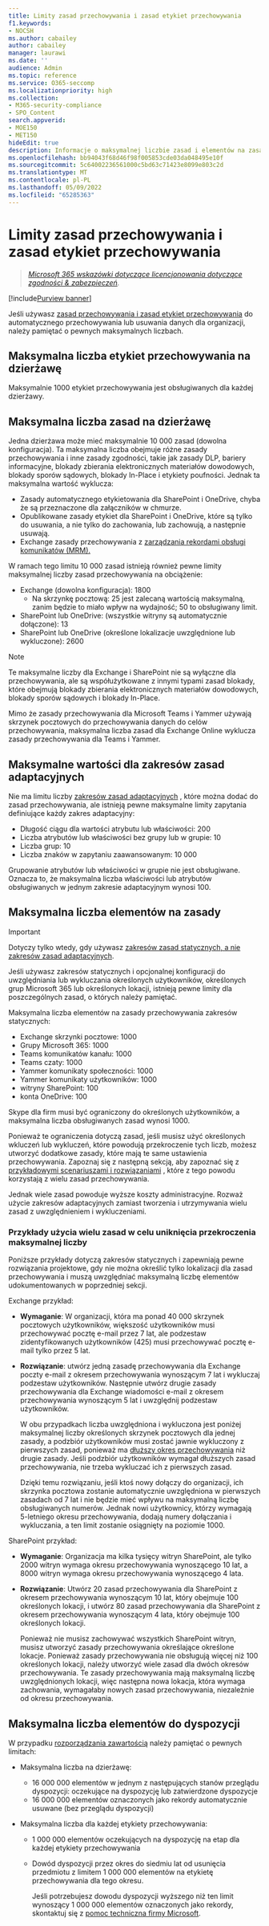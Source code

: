 ```yaml
---
title: Limity zasad przechowywania i zasad etykiet przechowywania
f1.keywords:
- NOCSH
ms.author: cabailey
author: cabailey
manager: laurawi
ms.date: ''
audience: Admin
ms.topic: reference
ms.service: O365-seccomp
ms.localizationpriority: high
ms.collection:
- M365-security-compliance
- SPO_Content
search.appverid:
- MOE150
- MET150
hideEdit: true
description: Informacje o maksymalnej liczbie zasad i elementów na zasady dotyczące zasad przechowywania i zasad etykiet przechowywania
ms.openlocfilehash: bb94043f68d46f98f005853cde03da048495e10f
ms.sourcegitcommit: 5c64002236561000c5bd63c71423e8099e803c2d
ms.translationtype: MT
ms.contentlocale: pl-PL
ms.lasthandoff: 05/09/2022
ms.locfileid: "65285363"
---
```

# <a name="limits-for-retention-policies-and-retention-label-policies"></a>Limity zasad przechowywania i zasad etykiet przechowywania

>*[Microsoft 365 wskazówki dotyczące licencjonowania dotyczące zgodności & zabezpieczeń](/office365/servicedescriptions/microsoft-365-service-descriptions/microsoft-365-tenantlevel-services-licensing-guidance/microsoft-365-security-compliance-licensing-guidance).*

[!include[Purview banner](../includes/purview-rebrand-banner.md)]

Jeśli używasz [zasad przechowywania i zasad etykiet przechowywania](retention.md#retention-policies-and-retention-labels) do automatycznego przechowywania lub usuwania danych dla organizacji, należy pamiętać o pewnych maksymalnych liczbach.

## <a name="maximum-number-of-retention-labels-per-tenant"></a>Maksymalna liczba etykiet przechowywania na dzierżawę

Maksymalnie 1000 etykiet przechowywania jest obsługiwanych dla każdej dzierżawy.

## <a name="maximum-number-of-policies-per-tenant"></a>Maksymalna liczba zasad na dzierżawę

Jedna dzierżawa może mieć maksymalnie 10 000 zasad (dowolna konfiguracja). Ta maksymalna liczba obejmuje różne zasady przechowywania i inne zasady zgodności, takie jak zasady DLP, bariery informacyjne, blokady zbierania elektronicznych materiałów dowodowych, blokady sporów sądowych, blokady In-Place i etykiety poufności. Jednak ta maksymalna wartość wyklucza:

- Zasady automatycznego etykietowania dla SharePoint i OneDrive, chyba że są przeznaczone dla załączników w chmurze.
- Opublikowane zasady etykiet dla SharePoint i OneDrive, które są tylko do usuwania, a nie tylko do zachowania, lub zachowują, a następnie usuwają.
- Exchange zasady przechowywania z [zarządzania rekordami obsługi komunikatów (MRM).](/exchange/security-and-compliance/messaging-records-management/messaging-records-management)

W ramach tego limitu 10 000 zasad istnieją również pewne limity maksymalnej liczby zasad przechowywania na obciążenie:

- Exchange (dowolna konfiguracja): 1800
  - Na skrzynkę pocztową: 25 jest zalecaną wartością maksymalną, zanim będzie to miało wpływ na wydajność; 50 to obsługiwany limit.
- SharePoint lub OneDrive: (wszystkie witryny są automatycznie dołączone): 13
- SharePoint lub OneDrive (określone lokalizacje uwzględnione lub wykluczone): 2600

> [!NOTE]
> Te maksymalne liczby dla Exchange i SharePoint nie są wyłączne dla przechowywania, ale są współużytkowane z innymi typami zasad blokady, które obejmują blokady zbierania elektronicznych materiałów dowodowych, blokady sporów sądowych i blokady In-Place.

Mimo że zasady przechowywania dla Microsoft Teams i Yammer używają skrzynek pocztowych do przechowywania danych do celów przechowywania, maksymalna liczba zasad dla Exchange Online wyklucza zasady przechowywania dla Teams i Yammer.

## <a name="maximums-for-adaptive-policy-scopes"></a>Maksymalne wartości dla zakresów zasad adaptacyjnych

Nie ma limitu liczby [zakresów zasad adaptacyjnych](retention.md#adaptive-or-static-policy-scopes-for-retention) , które można dodać do zasad przechowywania, ale istnieją pewne maksymalne limity zapytania definiujące każdy zakres adaptacyjny:

- Długość ciągu dla wartości atrybutu lub właściwości: 200
- Liczba atrybutów lub właściwości bez grupy lub w grupie: 10
- Liczba grup: 10
- Liczba znaków w zapytaniu zaawansowanym: 10 000

Grupowanie atrybutów lub właściwości w grupie nie jest obsługiwane. Oznacza to, że maksymalna liczba właściwości lub atrybutów obsługiwanych w jednym zakresie adaptacyjnym wynosi 100.

## <a name="maximum-number-of-items-per-policy"></a>Maksymalna liczba elementów na zasady

> [!IMPORTANT]
> Dotyczy tylko wtedy, gdy używasz [zakresów zasad statycznych, a nie zakresów zasad adaptacyjnych](retention.md#adaptive-or-static-policy-scopes-for-retention).

Jeśli używasz zakresów statycznych i opcjonalnej konfiguracji do uwzględniania lub wykluczania określonych użytkowników, określonych grup Microsoft 365 lub określonych lokacji, istnieją pewne limity dla poszczególnych zasad, o których należy pamiętać.

Maksymalna liczba elementów na zasady przechowywania zakresów statycznych:

- Exchange skrzynki pocztowe: 1000
- Grupy Microsoft 365: 1000
- Teams komunikatów kanału: 1000
- Teams czaty: 1000
- Yammer komunikaty społeczności: 1000
- Yammer komunikaty użytkowników: 1000
- witryny SharePoint: 100
- konta OneDrive: 100

Skype dla firm musi być ograniczony do określonych użytkowników, a maksymalna liczba obsługiwanych zasad wynosi 1000.

Ponieważ te ograniczenia dotyczą zasad, jeśli musisz użyć określonych wkluczeń lub wykluczeń, które powodują przekroczenie tych liczb, możesz utworzyć dodatkowe zasady, które mają te same ustawienia przechowywania. Zapoznaj się z następną sekcją, aby zapoznać się z [przykładowymi scenariuszami i rozwiązaniami](#examples-of-using-multiple-policies-to-avoid-exceeding-maximum-numbers) , które z tego powodu korzystają z wielu zasad przechowywania.

Jednak wiele zasad powoduje wyższe koszty administracyjne. Rozważ użycie zakresów adaptacyjnych zamiast tworzenia i utrzymywania wielu zasad z uwzględnieniem i wykluczeniami.

### <a name="examples-of-using-multiple-policies-to-avoid-exceeding-maximum-numbers"></a>Przykłady użycia wielu zasad w celu uniknięcia przekroczenia maksymalnej liczby

Poniższe przykłady dotyczą zakresów statycznych i zapewniają pewne rozwiązania projektowe, gdy nie można określić tylko lokalizacji dla zasad przechowywania i muszą uwzględniać maksymalną liczbę elementów udokumentowanych w poprzedniej sekcji.

Exchange przykład:

- **Wymaganie**: W organizacji, która ma ponad 40 000 skrzynek pocztowych użytkowników, większość użytkowników musi przechowywać pocztę e-mail przez 7 lat, ale podzestaw zidentyfikowanych użytkowników (425) musi przechowywać pocztę e-mail tylko przez 5 lat.

- **Rozwiązanie**: utwórz jedną zasadę przechowywania dla Exchange poczty e-mail z okresem przechowywania wynoszącym 7 lat i wykluczaj podzestaw użytkowników. Następnie utwórz drugie zasady przechowywania dla Exchange wiadomości e-mail z okresem przechowywania wynoszącym 5 lat i uwzględnij podzestaw użytkowników.

    W obu przypadkach liczba uwzględniona i wykluczona jest poniżej maksymalnej liczby określonych skrzynek pocztowych dla jednej zasady, a podzbiór użytkowników musi zostać jawnie wykluczony z pierwszych zasad, ponieważ ma [dłuższy okres przechowywania](retention.md#the-principles-of-retention-or-what-takes-precedence) niż drugie zasady. Jeśli podzbiór użytkowników wymagał dłuższych zasad przechowywania, nie trzeba wykluczać ich z pierwszych zasad.

    Dzięki temu rozwiązaniu, jeśli ktoś nowy dołączy do organizacji, ich skrzynka pocztowa zostanie automatycznie uwzględniona w pierwszych zasadach od 7 lat i nie będzie mieć wpływu na maksymalną liczbę obsługiwanych numerów. Jednak nowi użytkownicy, którzy wymagają 5-letniego okresu przechowywania, dodają numery dołączania i wykluczania, a ten limit zostanie osiągnięty na poziomie 1000.

SharePoint przykład:

- **Wymaganie**: Organizacja ma kilka tysięcy witryn SharePoint, ale tylko 2000 witryn wymaga okresu przechowywania wynoszącego 10 lat, a 8000 witryn wymaga okresu przechowywania wynoszącego 4 lata.

- **Rozwiązanie**: Utwórz 20 zasad przechowywania dla SharePoint z okresem przechowywania wynoszącym 10 lat, który obejmuje 100 określonych lokacji, i utwórz 80 zasad przechowywania dla SharePoint z okresem przechowywania wynoszącym 4 lata, który obejmuje 100 określonych lokacji.

    Ponieważ nie musisz zachowywać wszystkich SharePoint witryn, musisz utworzyć zasady przechowywania określające określone lokacje. Ponieważ zasady przechowywania nie obsługują więcej niż 100 określonych lokacji, należy utworzyć wiele zasad dla dwóch okresów przechowywania. Te zasady przechowywania mają maksymalną liczbę uwzględnionych lokacji, więc następna nowa lokacja, która wymaga zachowania, wymagałaby nowych zasad przechowywania, niezależnie od okresu przechowywania.

## <a name="maximum-number-of-items-for-disposition"></a>Maksymalna liczba elementów do dyspozycji

W przypadku [rozporządzania zawartością](disposition.md) należy pamiętać o pewnych limitach:

- Maksymalna liczba na dzierżawę:
  - 16 000 000 elementów w jednym z następujących stanów przeglądu dyspozycji: oczekujące na dyspozycję lub zatwierdzone dyspozycje
  - 16 000 000 elementów oznaczonych jako rekordy automatycznie usuwane (bez przeglądu dyspozycji)

- Maksymalna liczba dla każdej etykiety przechowywania:
  - 1 000 000 elementów oczekujących na dyspozycję na etap dla każdej etykiety przechowywania
  - Dowód dyspozycji przez okres do siedmiu lat od usunięcia przedmiotu z limitem 1 000 000 elementów na etykietę przechowywania dla tego okresu.

    Jeśli potrzebujesz dowodu dyspozycji wyższego niż ten limit wynoszący 1 000 000 elementów oznaczonych jako rekordy, skontaktuj się z [pomoc techniczna firmy Microsoft](../admin/get-help-support.md).
